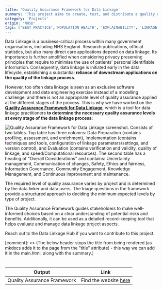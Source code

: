 ```yaml
---
title: 'Quality Assurance Framework for Data Linkage'
summary: 'This project aims to create, test, and distribute a quality assurance framework for data linkage to ensure robust, transparent and auditable results.'
category: 'Projects'
origin: 'NHSD'
tags: ['BEST PRACTICE','POPULATION HEALTH', 'EXPLAINABILITY', 'LINKAGE', 'WIP']
---
```


Data Linkage is a business-critical process within many government organisations, including NHS England. Research publications, official statistics, but also many direct care applications depend on data linkage. Its importance is further amplified when considering privacy preserving principles that require to minimise the use of patients' personal identifiable information. Consequently, data linkage is initiated early in the data lifecycle, establishing a substantial **reliance of downstream applications on the quality of the linkage process**.

However, too often data linkage is seen as an exclusive software development and data engineering exercise instead of a modelling challenge, and there is not an appropriate level of quality assurance applied at the different stages of the process. This is why we have worked on the [**Quality Assurance Framework for Data Linkage**](https://nhsengland.github.io/quality-assurance-framework-for-data-linkage/), which is a tool for data linkage practitioners **to determine the necessary quality assurance levels at every stage of the data linkage process**:

![Quality Assurance Framework for Data Linkage screenshot. Consists of two tables. Top table has three columns: Data Preparation (contains profiling, assessment, and enrichment), Implementation (contains techniques and tools, configuration of linkage parameters/settings, and version control), and Evaluation (contains verification and validity, quality of linkage, and speed/Computational resources). The second table has a heading of "Overall Considerations" and contains: Uncertainty management, Communication of changes, Safety, Ethics and fairness, Information Governance, Community Engagement, Knowledge Management, and Continuous improvement and maintenance. ](../../../images/qafdl_overview.png)

The required level of quality assurance varies by project and is determined by the data linker and data users. The triage questions in the framework provide a structured approach to deciding the minimum expected levels by type of project.

The Quality Assurance Framework guides stakeholders to make well-informed choices based on a clear understanding of potential risks and benefits. Additionally, it can be used as a detailed record-keeping tool that helps evaluate and manage data linkage project aspects.

Reach out to the Data Linkage Hub if you want to contribute to this project.

[comment]: <> (The below header stops the title from being rendered (as mkdocs adds it to the page from the "title" attribute) - this way we can add it in the main.html, along with the summary.)
#

|Output | Link|
|---|---|
Quality Assurance Framework | Find the website [here](https://nhsengland.github.io/quality-assurance-framework-for-data-linkage/)
